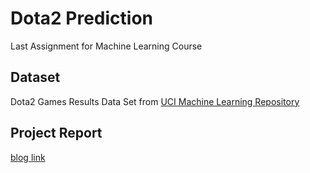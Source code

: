 # Dota2 Prediction
Last Assignment for Machine Learning Course

## Dataset
Dota2 Games Results Data Set from [UCI Machine Learning Repository](https://archive.ics.uci.edu/ml/datasets/Dota2+Games+Results)

## Project Report
[blog link](https://dodormitory.tistory.com/15)
